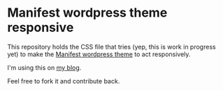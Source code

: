 Manifest wordpress theme responsive
===================================

This repository holds the CSS file that tries (yep, this is work in progress
yet) to make the [Manifest wordpress theme](http://themes.jimbarraud.com/manifest/) to act responsively.

I'm using this on [my blog](http://pothix.com/blog).

Feel free to fork it and contribute back.
